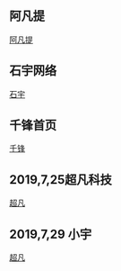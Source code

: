 ## 阿凡提
<a href="https://muyun123.github.io/day5/html/afanti.html">阿凡提</a>

## 石宇网络
<a href="https://muyun123.github.io/day4/html/siyu.html">石宇</a>

## 千锋首页
<a href="https://muyun123.github.io/day4/html/qianf.html">千锋</a>

## 2019,7,25超凡科技

<a href="https://muyun123.github.io/chaofan/html/chaofan.html">超凡</a>

## 2019,7,29 小宇

<a href="https://muyun123.github.io/day9/html/xiaolu.html">超凡</a>
